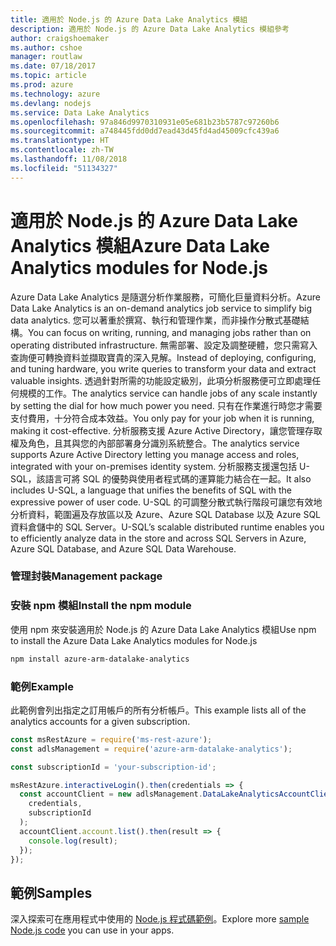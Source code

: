 ```yaml
---
title: 適用於 Node.js 的 Azure Data Lake Analytics 模組
description: 適用於 Node.js 的 Azure Data Lake Analytics 模組參考
author: craigshoemaker
ms.author: cshoe
manager: routlaw
ms.date: 07/18/2017
ms.topic: article
ms.prod: azure
ms.technology: azure
ms.devlang: nodejs
ms.service: Data Lake Analytics
ms.openlocfilehash: 97a846d9970310931e05e681b23b5787c97260b6
ms.sourcegitcommit: a748445fdd0dd7ead43d45fd4ad45009cfc439a6
ms.translationtype: HT
ms.contentlocale: zh-TW
ms.lasthandoff: 11/08/2018
ms.locfileid: "51134327"
---
```

# <a name="azure-data-lake-analytics-modules-for-nodejs"></a><span data-ttu-id="f2538-103">適用於 Node.js 的 Azure Data Lake Analytics 模組</span><span class="sxs-lookup"><span data-stu-id="f2538-103">Azure Data Lake Analytics modules for Node.js</span></span>

<span data-ttu-id="f2538-104">Azure Data Lake Analytics 是隨選分析作業服務，可簡化巨量資料分析。</span><span class="sxs-lookup"><span data-stu-id="f2538-104">Azure Data Lake Analytics is an on-demand analytics job service to simplify big data analytics.</span></span> <span data-ttu-id="f2538-105">您可以著重於撰寫、執行和管理作業，而非操作分散式基礎結構。</span><span class="sxs-lookup"><span data-stu-id="f2538-105">You can focus on writing, running, and managing jobs rather than on operating distributed infrastructure.</span></span> <span data-ttu-id="f2538-106">無需部署、設定及調整硬體，您只需寫入查詢便可轉換資料並擷取寶貴的深入見解。</span><span class="sxs-lookup"><span data-stu-id="f2538-106">Instead of deploying, configuring, and tuning hardware, you write queries to transform your data and extract valuable insights.</span></span> <span data-ttu-id="f2538-107">透過針對所需的功能設定級別，此項分析服務便可立即處理任何規模的工作。</span><span class="sxs-lookup"><span data-stu-id="f2538-107">The analytics service can handle jobs of any scale instantly by setting the dial for how much power you need.</span></span> <span data-ttu-id="f2538-108">只有在作業進行時您才需要支付費用，十分符合成本效益。</span><span class="sxs-lookup"><span data-stu-id="f2538-108">You only pay for your job when it is running, making it cost-effective.</span></span> <span data-ttu-id="f2538-109">分析服務支援 Azure Active Directory，讓您管理存取權及角色，且其與您的內部部署身分識別系統整合。</span><span class="sxs-lookup"><span data-stu-id="f2538-109">The analytics service supports Azure Active Directory letting you manage access and roles, integrated with your on-premises identity system.</span></span> <span data-ttu-id="f2538-110">分析服務支援還包括 U-SQL，該語言可將 SQL 的優勢與使用者程式碼的運算能力結合在一起。</span><span class="sxs-lookup"><span data-stu-id="f2538-110">It also includes U-SQL, a language that unifies the benefits of SQL with the expressive power of user code.</span></span> <span data-ttu-id="f2538-111">U-SQL 的可調整分散式執行階段可讓您有效地分析資料，範圍遍及存放區以及 Azure、Azure SQL Database 以及 Azure SQL 資料倉儲中的 SQL Server。</span><span class="sxs-lookup"><span data-stu-id="f2538-111">U-SQL’s scalable distributed runtime enables you to efficiently analyze data in the store and across SQL Servers in Azure, Azure SQL Database, and Azure SQL Data Warehouse.</span></span>

### <a name="management-package"></a><span data-ttu-id="f2538-112">管理封裝</span><span class="sxs-lookup"><span data-stu-id="f2538-112">Management package</span></span>

### <a name="install-the-npm-module"></a><span data-ttu-id="f2538-113">安裝 npm 模組</span><span class="sxs-lookup"><span data-stu-id="f2538-113">Install the npm module</span></span>

<span data-ttu-id="f2538-114">使用 npm 來安裝適用於 Node.js 的 Azure Data Lake Analytics 模組</span><span class="sxs-lookup"><span data-stu-id="f2538-114">Use npm to install the Azure Data Lake Analytics modules for Node.js</span></span>

```bash
npm install azure-arm-datalake-analytics
```

### <a name="example"></a><span data-ttu-id="f2538-115">範例</span><span class="sxs-lookup"><span data-stu-id="f2538-115">Example</span></span>

<span data-ttu-id="f2538-116">此範例會列出指定之訂用帳戶的所有分析帳戶。</span><span class="sxs-lookup"><span data-stu-id="f2538-116">This example lists all of the analytics accounts for a given subscription.</span></span>

```javascript
const msRestAzure = require('ms-rest-azure');
const adlsManagement = require('azure-arm-datalake-analytics');

const subscriptionId = 'your-subscription-id';

msRestAzure.interactiveLogin().then(credentials => {
  const accountClient = new adlsManagement.DataLakeAnalyticsAccountClient(
    credentials,
    subscriptionId
  );
  accountClient.account.list().then(result => {
    console.log(result);
  });
});
```

## <a name="samples"></a><span data-ttu-id="f2538-117">範例</span><span class="sxs-lookup"><span data-stu-id="f2538-117">Samples</span></span>

<span data-ttu-id="f2538-118">深入探索可在應用程式中使用的 [Node.js 程式碼範例](https://azure.microsoft.com/resources/samples/?platform=nodejs)。</span><span class="sxs-lookup"><span data-stu-id="f2538-118">Explore more [sample Node.js code](https://azure.microsoft.com/resources/samples/?platform=nodejs) you can use in your apps.</span></span>
